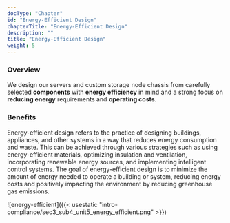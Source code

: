 ```yaml
---
docType: "Chapter"
id: "Energy-Efficient Design"
chapterTitle: "Energy-Efficient Design"
description: ""
title: "Energy-Efficient Design"
weight: 5
---
```


### **Overview**

We design our servers and custom storage node chassis from carefully selected **components** with **energy efficiency** in mind and a strong focus on **reducing energy** requirements and **operating costs**.

### **Benefits**

Energy-efficient design refers to the practice of designing buildings, appliances, and other systems in a way that reduces energy consumption and waste. This can be achieved through various strategies such as using energy-efficient materials, optimizing insulation and ventilation, incorporating renewable energy sources, and implementing intelligent control systems. The goal of energy-efficient design is to minimize the amount of energy needed to operate a building or system, reducing energy costs and positively impacting the environment by reducing greenhouse gas emissions.

![energy-efficient]({{< usestatic "intro-compliance/sec3_sub4_unit5_energy_efficient.png" >}})



